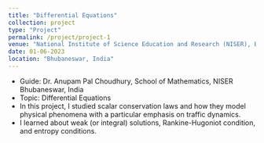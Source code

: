 ```yaml
---
title: "Differential Equations"
collection: project
type: "Project"
permalink: /project/project-1
venue: "National Institute of Science Education and Research (NISER), Bhubaneswar"
date: 01-06-2023
location: "Bhubaneswar, India"
---
```


- Guide: Dr. Anupam Pal Choudhury, School of Mathematics, NISER Bhubaneswar, India
- Topic: Differential Equations
- In this project, I studied scalar conservation laws and how they model physical phenomena
  with a particular emphasis on traffic dynamics.
- I learned about weak (or integral) solutions, Rankine-Hugoniot condition, and entropy
  conditions.

